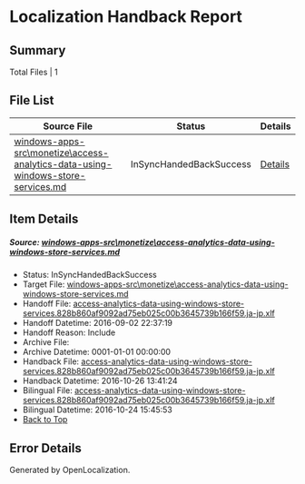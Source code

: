 # <a name='report-top'></a> Localization Handback Report

## Summary
 Total Files | 1

## File List
 Source File | Status | Details 
 ----------- | ------ | ------- 
 [windows-apps-src\monetize\access-analytics-data-using-windows-store-services.md](https://github.com/Microsoft/windows-apps/blob/47e0ac11178af98589e75cc562631c6904b40da4/windows-apps-src/monetize/access-analytics-data-using-windows-store-services.md) | InSyncHandedBackSuccess | [Details](#1293bb5beb927425928d832f887129263db5a8954732)

## Item Details
##### <a name='1293bb5beb927425928d832f887129263db5a8954732'></a> Source: [windows-apps-src\monetize\access-analytics-data-using-windows-store-services.md](https://github.com/Microsoft/windows-apps/blob/47e0ac11178af98589e75cc562631c6904b40da4/windows-apps-src/monetize/access-analytics-data-using-windows-store-services.md)
* Status: InSyncHandedBackSuccess
* Target File: [windows-apps-src\monetize\access-analytics-data-using-windows-store-services.md](https://github.com/Microsoft/windows-apps.ja-jp/blob/cd94d2f4539a968a1444f74fdf08f7735616bbe9/windows-apps-src/monetize/access-analytics-data-using-windows-store-services.md)
* Handoff File: [access-analytics-data-using-windows-store-services.828b860af9092ad75eb025c00b3645739b166f59.ja-jp.xlf](https://github.com/Microsoft/WDG.handoff/blob/37bcf085a11cb562dd67bcb5d8a81fd0c13b7b48/ol-handoff/Microsoft/windows-apps.ja-jp/master/access-analytics-data-using-windows-store-services.828b860af9092ad75eb025c00b3645739b166f59.ja-jp.xlf)
* Handoff Datetime: 2016-09-02 22:37:19
* Handoff Reason: Include
* Archive File: 
* Archive Datetime: 0001-01-01 00:00:00
* Handback File: [access-analytics-data-using-windows-store-services.828b860af9092ad75eb025c00b3645739b166f59.ja-jp.xlf](https://github.com/Microsoft/WDG.handback/blob/91c008ad08b81d656d590c90eec5556d967123ff/ol-handback/Microsoft/windows-apps.ja-jp/master/access-analytics-data-using-windows-store-services.828b860af9092ad75eb025c00b3645739b166f59.ja-jp.xlf)
* Handback Datetime: 2016-10-26 13:41:24
* Bilingual File: [access-analytics-data-using-windows-store-services.828b860af9092ad75eb025c00b3645739b166f59.ja-jp.xlf](https://github.com/Microsoft/WDG.handback/blob/480ff19d0d67081a9e8f65722d99210ca2ffc468/ol-handback/Microsoft/windows-apps.ja-jp/master/access-analytics-data-using-windows-store-services.828b860af9092ad75eb025c00b3645739b166f59.ja-jp.xlf)
* Bilingual Datetime: 2016-10-24 15:45:53
* [Back to Top](#report-top)


## Error Details

Generated by OpenLocalization.
